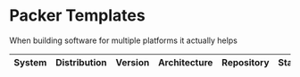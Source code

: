# Packer Templates

When building software for multiple platforms it actually helps

| System | Distribution | Version | Architecture | Repository | Status |
|--|--|--|--|--|--|

